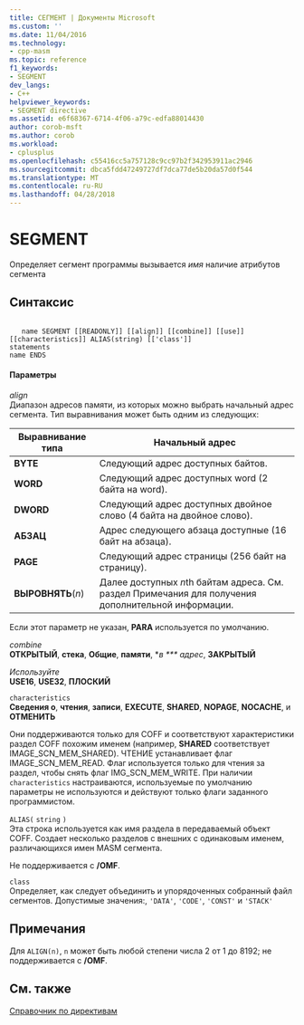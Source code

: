 ```yaml
---
title: СЕГМЕНТ | Документы Microsoft
ms.custom: ''
ms.date: 11/04/2016
ms.technology:
- cpp-masm
ms.topic: reference
f1_keywords:
- SEGMENT
dev_langs:
- C++
helpviewer_keywords:
- SEGMENT directive
ms.assetid: e6f68367-6714-4f06-a79c-edfa88014430
author: corob-msft
ms.author: corob
ms.workload:
- cplusplus
ms.openlocfilehash: c55416cc5a757128c9cc97b2f342953911ac2946
ms.sourcegitcommit: dbca5fdd47249727df7dca77de5b20da57d0f544
ms.translationtype: MT
ms.contentlocale: ru-RU
ms.lasthandoff: 04/28/2018
---
```

# <a name="segment"></a>SEGMENT
Определяет сегмент программы вызывается *имя* наличие атрибутов сегмента  
  
## <a name="syntax"></a>Синтаксис  
  
```  
  
   name SEGMENT [[READONLY]] [[align]] [[combine]] [[use]] [[characteristics]] ALIAS(string) [['class']]  
statements  
name ENDS  
```  
  
#### <a name="parameters"></a>Параметры  
 *align*  
 Диапазон адресов памяти, из которых можно выбрать начальный адрес сегмента. Тип выравнивания может быть одним из следующих:  
  
|Выравнивание типа|Начальный адрес|  
|----------------|----------------------|  
|**BYTE**|Следующий адрес доступных байтов.|  
|**WORD**|Следующий адрес доступных word (2 байта на word).|  
|**DWORD**|Следующий адрес доступных двойное слово (4 байта на двойное слово).|  
|**АБЗАЦ**|Адрес следующего абзаца доступные (16 байт на абзаца).|  
|**PAGE**|Следующий адрес страницы (256 байт на страницу).|  
|**ВЫРОВНЯТЬ**(*n*)|Далее доступных *n*th байтам адреса. См. раздел Примечания для получения дополнительной информации.|  
  
 Если этот параметр не указан, **PARA** используется по умолчанию.  
  
 *combine*  
 **ОТКРЫТЫЙ**, **стека**, **Общие**, **памяти**, **в *** адрес*, **ЗАКРЫТЫЙ**  
  
 *Используйте*  
 **USE16**, **USE32**, **ПЛОСКИЙ**  
  
 `characteristics`  
 **Сведения о**, **чтения**, **записи**, **EXECUTE**, **SHARED**, **NOPAGE**, **NOCACHE**, и **ОТМЕНИТЬ**  
  
 Они поддерживаются только для COFF и соответствуют характеристики раздел COFF похожим именем (например, **SHARED** соответствует IMAGE_SCN_MEM_SHARED). ЧТЕНИЕ устанавливает флаг IMAGE_SCN_MEM_READ. Флаг используется только для чтения за раздел, чтобы снять флаг IMG_SCN_MEM_WRITE. При наличии `characteristics` настраиваются, используемые по умолчанию параметры не используются и действуют только флаги заданного программистом.  
  
 `ALIAS(` `string` `)`  
 Эта строка используется как имя раздела в передаваемый объект COFF.  Создает несколько разделов с внешних с одинаковым именем, различающихся имен MASM сегмента.  
  
 Не поддерживается с **/OMF**.  
  
 `class`  
 Определяет, как следует объединить и упорядоченных собранный файл сегментов. Допустимые значения:, `'DATA'`, `'CODE'`, `'CONST'` и `'STACK'`  
  
## <a name="remarks"></a>Примечания  
 Для `ALIGN(n)`, `n` может быть любой степени числа 2 от 1 до 8192; не поддерживается с **/OMF**.  
  
## <a name="see-also"></a>См. также  
 [Справочник по директивам](../../assembler/masm/directives-reference.md)
